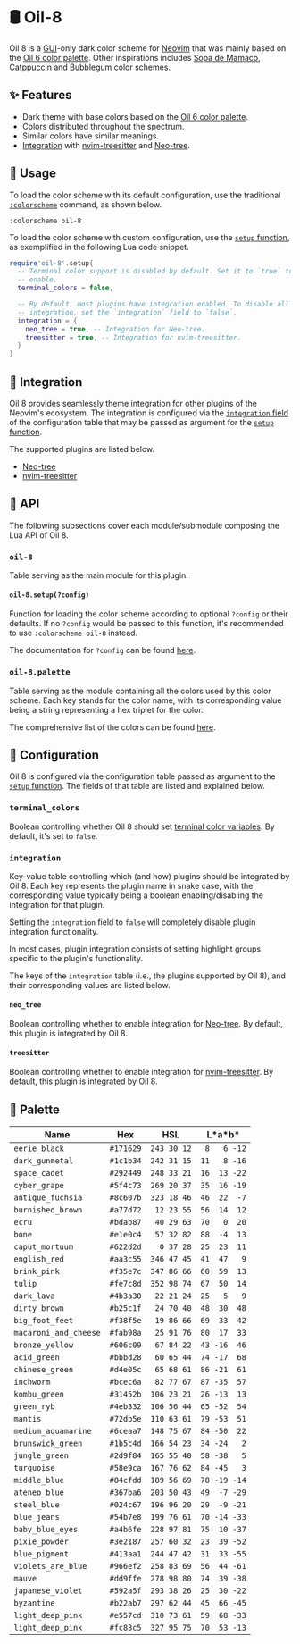 # 🛢️ Oil-8

Oil 8 is a [GUI][gui]-only dark color scheme for [Neovim][nvim] that was mainly
based on the [Oil 6 color palette][oil-6]. Other inspirations includes
[Sopa de Mamaco][sopa.nvim], [Catppuccin][catppuccin.nvim] and
[Bubblegum][bubblegum] color schemes.

## ✨ Features

- Dark theme with base colors based on the [Oil 6 color palette][oil-6].
- Colors distributed throughout the spectrum.
- Similar colors have similar meanings.
- [Integration](#-integration) with [nvim-treesitter] and
  [Neo-tree][neo-tree.nvim].

## 🚀 Usage

To load the color scheme with its default configuration, use the traditional
[`:colorscheme`][colorscheme] command, as shown below.

```vim
:colorscheme oil-8
```

To load the color scheme with custom configuration, use the
[`setup` function](#oil-8setupconfig), as exemplified in the following Lua code
snippet.

```lua
require'oil-8'.setup{
  -- Terminal color support is disabled by default. Set it to `true` to
  -- enable.
  terminal_colors = false,

  -- By default, most plugins have integration enabled. To disable all plugin
  -- integration, set the `integration` field to `false`.
  integration = {
    neo_tree = true, -- Integration for Neo-tree.
    treesitter = true, -- Integration for nvim-treesitter.
  }
}
```

## 🧩 Integration

Oil 8 provides seamlessly theme integration for other plugins of the Neovim's
ecosystem. The integration is configured via the
[`integration` field](#integration) of the configuration table that may be
passed as argument for the [`setup` function](#oil-8setupconfig).

The supported plugins are listed below.

- [Neo-tree][neo-tree.nvim]
- [nvim-treesitter]

## 📖 API

The following subsections cover each module/submodule composing the Lua API of
Oil 8.

### `oil-8`

Table serving as the main module for this plugin.

#### `oil-8.setup(?config)`

Function for loading the color scheme according to optional `?config` or
their defaults. If no `?config` would be passed to this function, it's
recommended to use `:colorscheme oil-8` instead.

The documentation for `?config` can be found [here](#-configuration).

### `oil-8.palette`

Table serving as the module containing all the colors used by this color
scheme. Each key stands for the color name, with its corresponding value being
a string representing a hex triplet for the color.

The comprehensive list of the colors can be found [here](#-palette).

## 🔧 Configuration

Oil 8 is configured via the configuration table passed as argument to the
[`setup` function](#oil-8setupconfig). The fields of that table are listed and
explained below.

### `terminal_colors`

Boolean controlling whether Oil 8 should set
[terminal color variables][terminal-config]. By default, it's set to `false`.

### `integration`

Key-value table controlling which (and how) plugins should be integrated by Oil
8. Each key represents the plugin name in snake case, with the corresponding
value typically being a boolean enabling/disabling the integration for that
plugin.

Setting the `integration` field to `false` will completely disable plugin
integration functionality.

In most cases, plugin integration consists of setting highlight groups specific
to the plugin's functionality.

The keys of the `integration` table (i.e., the plugins supported by Oil 8), and
their corresponding values are listed below.

#### `neo_tree`

Boolean controlling whether to enable integration for
[Neo-tree][neo-tree.nvim]. By default, this plugin is integrated by Oil 8.

#### `treesitter`

Boolean controlling whether to enable integration for [nvim-treesitter]. By
default, this plugin is integrated by Oil 8.

## 🎨 Palette

| Name                  | Hex       | HSL         | L\*a\*b\*    |
|-----------------------|-----------|-------------|--------------|
| `eerie_black`         | `#171629` | `243 30 12` | ` 8   6 -12` |
| `dark_gunmetal`       | `#1c1b34` | `242 31 15` | `11   8 -16` |
| `space_cadet`         | `#292449` | `248 33 21` | `16  13 -22` |
| `cyber_grape`         | `#5f4c73` | `269 20 37` | `35  16 -19` |
| `antique_fuchsia`     | `#8c607b` | `323 18 46` | `46  22  -7` |
| `burnished_brown`     | `#a77d72` | ` 12 23 55` | `56  14  12` |
| `ecru`                | `#bdab87` | ` 40 29 63` | `70   0  20` |
| `bone`                | `#e1e0c4` | ` 57 32 82` | `88  -4  13` |
| `caput_mortuum`       | `#622d2d` | `  0 37 28` | `25  23  11` |
| `english_red`         | `#aa3c55` | `346 47 45` | `41  47   9` |
| `brink_pink`          | `#f35e7c` | `347 86 66` | `60  59  13` |
| `tulip`               | `#fe7c8d` | `352 98 74` | `67  50  14` |
| `dark_lava`           | `#4b3a30` | ` 22 21 24` | `25   5   9` |
| `dirty_brown`         | `#b25c1f` | ` 24 70 40` | `48  30  48` |
| `big_foot_feet`       | `#f38f5e` | ` 19 86 66` | `69  33  42` |
| `macaroni_and_cheese` | `#fab98a` | ` 25 91 76` | `80  17  33` |
| `bronze_yellow`       | `#606c09` | ` 67 84 22` | `43 -16  46` |
| `acid_green`          | `#bbbd28` | ` 60 65 44` | `74 -17  68` |
| `chinese_green`       | `#d4e05c` | ` 65 68 61` | `86 -21  61` |
| `inchworm`            | `#bcec6a` | ` 82 77 67` | `87 -35  57` |
| `kombu_green`         | `#31452b` | `106 23 21` | `26 -13  13` |
| `green_ryb`           | `#4eb332` | `106 56 44` | `65 -52  54` |
| `mantis`              | `#72db5e` | `110 63 61` | `79 -53  51` |
| `medium_aquamarine`   | `#6ceaa7` | `148 75 67` | `84 -50  22` |
| `brunswick_green`     | `#1b5c4d` | `166 54 23` | `34 -24   2` |
| `jungle_green`        | `#2d9f84` | `165 55 40` | `58 -38   5` |
| `turquoise`           | `#58e9ca` | `167 76 62` | `84 -45   3` |
| `middle_blue`         | `#84cfdd` | `189 56 69` | `78 -19 -14` |
| `ateneo_blue`         | `#367ba6` | `203 50 43` | `49  -7 -29` |
| `steel_blue`          | `#024c67` | `196 96 20` | `29  -9 -21` |
| `blue_jeans`          | `#54b7e8` | `199 76 61` | `70 -14 -33` |
| `baby_blue_eyes`      | `#a4b6fe` | `228 97 81` | `75  10 -37` |
| `pixie_powder`        | `#3e2187` | `257 60 32` | `23  39 -52` |
| `blue_pigment`        | `#413aa1` | `244 47 42` | `31  33 -55` |
| `violets_are_blue`    | `#966ef2` | `258 83 69` | `56  44 -61` |
| `mauve`               | `#dd9ffe` | `278 98 80` | `74  39 -38` |
| `japanese_violet`     | `#592a5f` | `293 38 26` | `25  30 -22` |
| `byzantine`           | `#b22ab7` | `297 62 44` | `45  66 -45` |
| `light_deep_pink`     | `#e557cd` | `310 73 61` | `59  68 -33` |
| `light_deep_pink`     | `#fc83c5` | `327 95 75` | `70  53 -13` |

[bubblegum]: https://github.com/baskerville/bubblegum
[catppuccin.nvim]: https://github.com/catppuccin/nvim
[colorscheme]: https://neovim.io/doc/user/syntax.html#%3Acolorscheme
[gui]: https://neovim.io/doc/user/gui.html#gui
[neo-tree.nvim]: https://github.com/nvim-neo-tree/neo-tree.nvim
[nvim]: https://neovim.io
[nvim-treesitter]: https://github.com/nvim-treesitter/nvim-treesitter
[oil-6]: https://lospec.com/palette-list/oil-6
[sopa.nvim]: https://github.com/atchim/sopa.nvim
[terminal-config]: https://neovim.io/doc/user/nvim_terminal_emulator.html#terminal-config